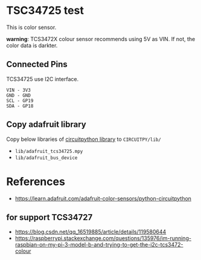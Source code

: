 # TSC34725 test
This is color sensor.

**warning**: TCS3472X colour sensor recommends using 5V as VIN. If not, the color data is darkter.


## Connected Pins
TCS34725 use I2C interface.
```
VIN - 3V3
GND - GND
SCL - GP19
SDA - GP18
```

## Copy adafruit library
Copy below libraries of [circuitpython library](https://circuitpython.org/libraries) to `CIRCUITPY/lib/`
* `lib/adafruit_tcs34725.mpy`
* `lib/adafruit_bus_device`


# References
* https://learn.adafruit.com/adafruit-color-sensors/python-circuitpython
## for support TCS34727
* https://blog.csdn.net/qq_16519885/article/details/119580644
* https://raspberrypi.stackexchange.com/questions/135976/im-running-raspbian-on-my-pi-3-model-b-and-trying-to-get-the-i2c-tcs3472-colour
